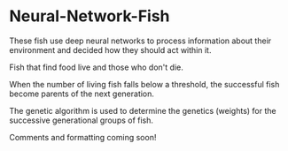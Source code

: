 # Neural-Network-Fish

These fish use deep neural networks to process information about their environment and decided how they should act within it.

Fish that find food live and those who don't die. 

When the number of living fish falls below a threshold, the successful fish become parents of the next generation.

The genetic algorithm is used to determine the genetics (weights) for the successive generational groups of fish. 

Comments and formatting coming soon!
